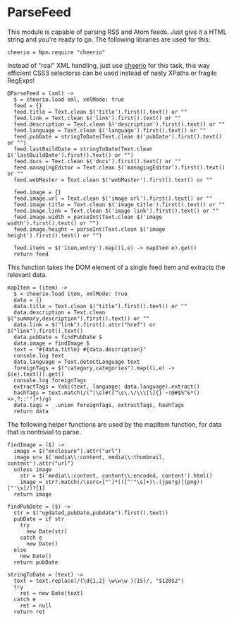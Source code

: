 # ParseFeed
This module is capable of parsing RSS and Atom feeds. Just give it a
HTML string and you're ready to go. The following libraries are used for this:

    cheerio = Npm.require "cheerio"

Instead of "real" XML handling, just use
[cheerio](https://github.com/cheeriojs/cheerio) for this task, this way
efficient CSS3 selectorss can be used instead of nasty XPaths or
fragile RegExps!

    @ParseFeed = (xml) ->
      $ = cheerio.load xml, xmlMode: true
      feed = {}
      feed.title = Text.clean $('title').first().text() or ""
      feed.link = Text.clean $('link').first().text() or ""
      feed.description = Text.clean $('description').first().text() or ""
      feed.language = Text.clean $('language').first().text() or ""
      feed.pubDate = stringToDate(Text.clean $('pubDate').first().text() or "")
      feed.lastBuildDate = stringToDate(Text.clean $('lastBuildDate').first().text() or "")
      feed.docs = Text.clean $('docs').first().text() or ""
      feed.managingEditor = Text.clean $('managingEditor').first().text() or ""
      feed.webMaster = Text.clean $('webMaster').first().text() or ""

      feed.image = {}
      feed.image.url = Text.clean $('image url').first().text() or ""
      feed.image.title = Text.clean $('image title').first().text() or ""
      feed.image.link = Text.clean $('image link').first().text() or ""
      feed.image.width = parseInt(Text.clean $('image width').first().text() or "")
      feed.image.height = parseInt(Text.clean $('image height').first().text() or "")

      feed.items = $('item,entry').map((i,e) -> mapItem e).get()
      return feed

This function takes the DOM element of a single feed item and extracts the
relevant data.

    mapItem = (item) ->
      $ = cheerio.load item, xmlMode: true
      data = {}
      data.title = Text.clean $("title").first().text() or ""
      data.description = Text.clean $("summary,description").first().text() or ""
      data.link = $("link").first().attr("href") or $("link").first().text()
      data.pubDate = findPubDate $
      data.image = findImage $
      text = "#{data.title} #{data.description}"
      console.log text
      data.language = Text.detectLanguage text
      foreignTags = $("category,categories").map((i,e) -> $(e).text()).get()
      console.log foreignTags
      extractTags = Yaki(text, language: data.language).extract()
      hashTags = text.match(/(^|\s)#([^\s\.\/\\\[\]{}`~!@#$%^&*()<>,?;:'"]+)/g)
      data.tags = _.union foreignTags, extractTags, hashTags
      return data

The following helper functions are used by the mapItem function, for data
that is nontrivial to parse.

    findImage = ($) ->
      image = $("enclosure").attr("url")
      image or= $('media\\:content, media\\:thumbnail, content').attr("url")
      unless image
        str = $('media\\:content, content\\:encoded, content').html()
        image = str?.match(/\ssrc=["']*(([^'"\s]+)\.(jpe?g)|(png))["'\s]/)?[1]
      return image

    findPubDate = ($) ->
      str = $("updated,pubDate,pubdate").first().text()
      pubDate = if str
        try
          new Date(str)
        catch e
          new Date()
      else
        new Date()
      return pubDate

    stringToDate = (text) ->
      text = text.replace(/(\d{1,2} \w\w\w )(15)/, "$120$2")
      try
        ret = new Date(text)
      catch e
        ret = null
      return ret
